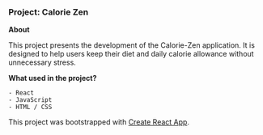 ### Project: Calorie Zen

**About**

This project presents the development of the Calorie-Zen application. It is designed to help users keep their diet and daily calorie allowance without unnecessary stress.

**What used in the project?**

```
- React
- JavaScript
- HTML / CSS
```

This project was bootstrapped with [Create React App](https://github.com/facebook/create-react-app).
